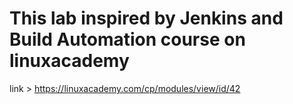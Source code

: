 # This lab inspired by Jenkins and Build Automation course on linuxacademy
link > https://linuxacademy.com/cp/modules/view/id/42
